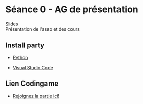 # Séance 0 - AG de présentation

[Slides](Cours00-AGPresentation.pdf)</br>
Présentation de l'asso et des cours

## Install party

  - [Python](https://www.python.org/downloads/release/python-3137/)

  - [Visual Studio Code](https://code.visualstudio.com/)

## Lien Codingame

  - [Rejoignez la partie ici!](https://www.codingame.com/clashofcode/clash/TODOTHISCODEHERE)
